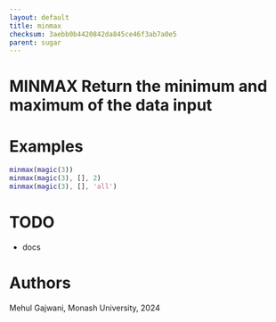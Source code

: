 ```yaml
---
layout: default
title: minmax
checksum: 3aebb0b4420842da845ce46f3ab7a0e5
parent: sugar
---
```



 
# MINMAX Return the minimum and maximum of the data input
 
# Examples
```matlab
minmax(magic(3))
minmax(magic(3), [], 2)
minmax(magic(3), [], 'all')
```
 
# TODO
-  docs 
 
# Authors

Mehul Gajwani, Monash University, 2024

